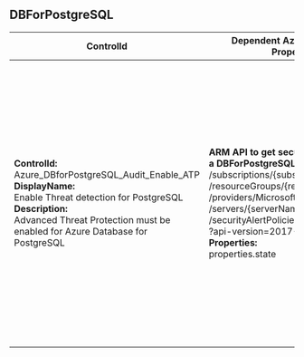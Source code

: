 ## DBForPostgreSQL

| ControlId | Dependent Azure API(s) and Properties | Control spec-let |
|-----------|-------------------------------------|------------------|
| <b>ControlId:</b><br>Azure_DBforPostgreSQL_Audit_Enable_ATP<br><b>DisplayName:</b><br>Enable Threat detection for PostgreSQL<br><b>Description: </b><br> Advanced Threat Protection must be enabled for Azure Database for PostgreSQL |<b> ARM API to get security alert policy of a DBForPostgreSQL server: </b> <br> /subscriptions/{subscriptionId}<br>/resourceGroups/{resourceGroupName}<br>/providers/Microsoft.DBforPostgreSQL<br>/servers/{serverName}<br>/securityAlertPolicies/Default<br>?api-version=2017-12-01 <br><b>Properties:</b><br> properties.state| <b>Passed: </b><br>ATP is enabled and 'email notifications to admins' are also enabled.<br><b>Failed: </b><br>Either Postgre Sql is of 'basic tier' which does not support ATP. <br>Or ATP is disabled. <br>Or ATP is enabled but 'email notifications to admins' are disabled. |

